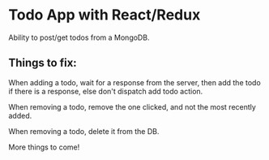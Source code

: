 <h1>Todo App with React/Redux</h1>

Ability to post/get todos from a MongoDB. 

<h2>Things to fix:</h2>

When adding a todo, wait for a response from the server, 
then add the todo if there is a response, else don't dispatch add todo action.

When removing a todo, remove the one clicked, and not the most recently added.

When removing a todo, delete it from the DB.

More things to come!
